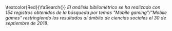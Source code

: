 
\textcolor{Red}{\faSearch{}} *El análisis bibliométrico se ha realizado con 154 registros obtenidos de la búsqueda por temas "Mobile gaming"/"Mobile games" restringiendo los resultados al ámbito de ciencias sociales el 30 de septiembre de 2018*.

